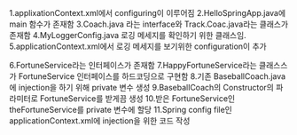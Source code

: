 1.applixationContext.xml에서 configuring이 이루어짐
2.HelloSpringApp.java에 main 함수가 존재함
3.Coach.java 라는 interface와 Track.Coac.java라는 클래스가 존재함
4.MyLoggerConfig.java 로깅 메세지를 확인하기 위한 클래스임.
5.applicationContext.xml에서 로깅 메세지를 보기위한 configuration이 추가

6.FortuneService라는 인터페이스가 존재함
7.HappyFortuneService라는 클래스스가 FortuneService 인터페이스를 하드코딩으로 구현함
8.기존 BaseballCoach.java에 injection을 하기 위해 private 변수 생성
9.BaseballCoach의 Constructor의 파라미터로 FortuneService를 받게끔 생성
10.받은 FortuneService인 theFortuneService를 private 변수에 할당
11.Spring config file인 applicationContext.xml에 injection을 위한 코드 작성

